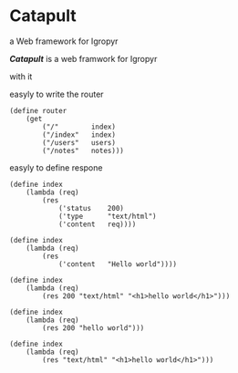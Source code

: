 # Catapult
a Web framework for Igropyr


***Catapult*** is a web framwork for Igropyr

with it

easyly to write the router

```
(define router
    (get
        ("/"        index)
        ("/index"   index)
        ("/users"   users)
        ("/notes"   notes)))
```

easyly to define respone

```
(define index
    (lambda (req)
        (res
            ('status    200)
            ('type      "text/html")
            ('content   req))))

(define index
    (lambda (req)
        (res
            ('content   "Hello world"))))

(define index
    (lambda (req)
        (res 200 "text/html" "<h1>hello world</h1>")))

(define index
    (lambda (req)
        (res 200 "hello world")))

(define index
    (lambda (req)
        (res "text/html" "<h1>hello world</h1>")))
```

